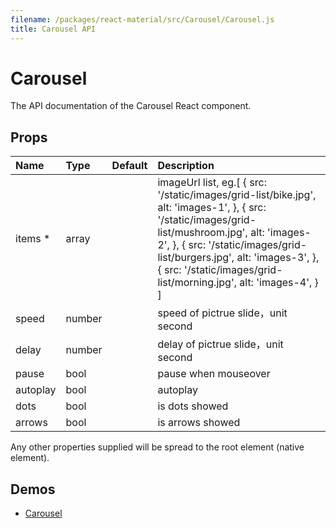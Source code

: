 ```yaml
---
filename: /packages/react-material/src/Carousel/Carousel.js
title: Carousel API
---
```


<!--- This documentation is automatically generated, do not try to edit it. -->

# Carousel

<p class="description">The API documentation of the Carousel React component.</p>



## Props

| Name | Type | Default | Description |
|:-----|:-----|:--------|:------------|
| <span class="prop-name required">items *</span> | <span class="prop-type">array |   | imageUrl list, eg.[       {         src: '/static/images/grid-list/bike.jpg',         alt: 'images-1',       },       {         src: '/static/images/grid-list/mushroom.jpg',         alt: 'images-2',       },       {         src: '/static/images/grid-list/burgers.jpg',         alt: 'images-3',       },       {         src: '/static/images/grid-list/morning.jpg',         alt: 'images-4',       }     ] |
| <span class="prop-name">speed</span> | <span class="prop-type">number |   | speed of pictrue slide，unit second |
| <span class="prop-name">delay</span> | <span class="prop-type">number |   | delay of pictrue slide，unit second |
| <span class="prop-name">pause</span> | <span class="prop-type">bool |   | pause when mouseover |
| <span class="prop-name">autoplay</span> | <span class="prop-type">bool |   | autoplay |
| <span class="prop-name">dots</span> | <span class="prop-type">bool |   | is dots showed |
| <span class="prop-name">arrows</span> | <span class="prop-type">bool |   | is arrows showed |

Any other properties supplied will be spread to the root element (native element).

## Demos

- [Carousel](/demos/carousel)

